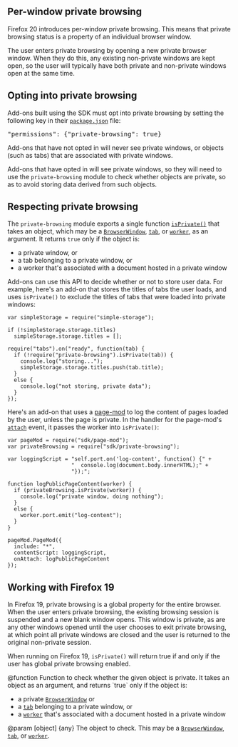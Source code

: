 <!-- This Source Code Form is subject to the terms of the Mozilla Public
   - License, v. 2.0. If a copy of the MPL was not distributed with this
   - file, You can obtain one at http://mozilla.org/MPL/2.0/. -->

<!-- contributed by Paul O'Shannessy [paul@oshannessy.com]  -->
<!-- edited by Noelle Murata [fiveinchpixie@gmail.com]  -->
<!-- contributed by Irakli Gozalishvili [gozala@mozilla.com] -->

## Per-window private browsing ##

Firefox 20 introduces per-window private browsing. This means that private
browsing status is a property of an individual browser window.

The user enters
private browsing by opening a new private browser window. When they do this,
any existing non-private windows are kept open, so the user will typically
have both private and non-private windows open at the same time.

## Opting into private browsing ##

Add-ons built using the SDK must opt into private browsing by setting the
following key in their [`package.json`](dev-guide/package-spec.html) file:

<pre>"permissions": {"private-browsing": true}</pre>

Add-ons that have not opted in will never see private windows, or objects
(such as tabs) that are associated with private windows.

Add-ons that have opted in will see private windows, so they will need to
use the `private-browsing` module to check whether objects are private,
so as to avoid storing data derived from such objects.

## Respecting private browsing ##

The `private-browsing` module exports a single function
[`isPrivate()`](modules/sdk/private-browsing.html#isPrivate(object))
that takes an object, which may be a
[`BrowserWindow`](modules/sdk/windows.html#BrowserWindow),
[`tab`](modules/sdk/tabs.html#Tab), or
[`worker`](modules/sdk/content/worker.html#Worker),
as an argument. It returns `true` only if the object is:

* a private window, or
* a tab belonging to a private window, or
* a worker that's associated with a document hosted in a private window

Add-ons can use this API to decide whether or not to store user data.
For example, here's an add-on that stores the titles of tabs the user loads,
and uses `isPrivate()` to exclude the titles of tabs that were loaded into
private windows:

    var simpleStorage = require("simple-storage");
 
    if (!simpleStorage.storage.titles)
      simpleStorage.storage.titles = [];
 
    require("tabs").on("ready", function(tab) {
      if (!require("private-browsing").isPrivate(tab)) {
        console.log("storing...");
        simpleStorage.storage.titles.push(tab.title);
      }
      else {
        console.log("not storing, private data");
      }
    });

Here's an add-on that uses a [page-mod](modules/sdk/page-mod.html) to log
the content of pages loaded by the user, unless the page is private. In
the handler for the page-mod's [`attach`](modules/sdk/page-mod.html#attach)
event, it passes the worker into `isPrivate()`:

    var pageMod = require("sdk/page-mod");
    var privateBrowsing = require("sdk/private-browsing");

    var loggingScript = "self.port.on('log-content', function() {" +
                        "  console.log(document.body.innerHTML);" +
                        "});";

    function logPublicPageContent(worker) {
      if (privateBrowsing.isPrivate(worker)) {
        console.log("private window, doing nothing");
      }
      else {
        worker.port.emit("log-content");
      }
    }

    pageMod.PageMod({
      include: "*",
      contentScript: loggingScript,
      onAttach: logPublicPageContent
    });


## Working with Firefox 19 ##

In Firefox 19, private browsing is a global property for the entire browser.
When the user enters private browsing, the existing browsing session is
suspended and a new blank window opens. This window is private, as are any
other windows opened until the user chooses to exit private browsing, at which
point all private windows are closed and the user is returned to the original
non-private session.

When running on Firefox 19, `isPrivate()` will return true if and only if
the user has global private browsing enabled.

<api name="isPrivate">
@function
Function to check whether the given object is private. It takes an
object as an argument, and returns `true` only if the object is:

* a private [`BrowserWindow`](modules/sdk/windows.html#BrowserWindow) or
* a [`tab`](modules/sdk/tabs.html#Tab) belonging to a private window, or
* a [`worker`](modules/sdk/content/worker.html#Worker) that's associated
with a document hosted in a private window

@param [object] {any}
  The object to check. This may be a
[`BrowserWindow`](modules/sdk/windows.html#BrowserWindow),
[`tab`](modules/sdk/tabs.html#Tab), or
[`worker`](modules/sdk/content/worker.html#Worker).
</api>
